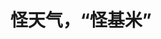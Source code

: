 ---
title: 怪天气，“怪基米”
adaptedFrom: 怪天气，“怪基米”
sources:
  - sourceType: bilibili
    bvid: BV1JF3RzwEXU
---